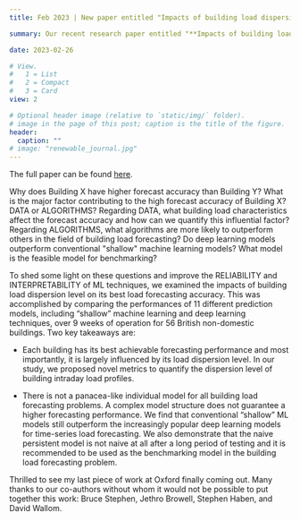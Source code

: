 ```yaml
---
title: Feb 2023 | New paper entitled "Impacts of building load dispersion level on its load forecasting accuracy -  Data or algorithms Importance of reliability and interpretability in machine learning" was published in *Energy and buildings*.

summary: Our recent research paper entitled "**Impacts of building load dispersion level on its load forecasting accuracy - Data or algorithms Importance of reliability and interpretability in machine learning**" was published in *Energy and Buildings*. 

date: 2023-02-26

# View.
#   1 = List
#   2 = Compact
#   3 = Card
view: 2

# Optional header image (relative to `static/img/` folder).
# image in the page of this post; caption is the title of the figure.
header:
  caption: ""   
# image: "renewable_journal.jpg"   
---
```


The full paper can be found [here](https://doi.org/10.1016/j.enbuild.2023.112896).

Why does Building X have higher forecast accuracy than Building Y? What is the major factor contributing to the high forecast accuracy of Building X? DATA or ALGORITHMS? Regarding DATA, what building load characteristics affect the forecast accuracy and how can we quantify this influential factor? Regarding ALGORITHMS, what algorithms are more likely to outperform others in the field of building load forecasting? Do deep learning models outperform conventional "shallow" machine learning models? What model is the feasible model for benchmarking?
 
To shed some light on these questions and improve the RELIABILITY and INTERPRETABILITY of ML techniques, we examined the impacts of building load dispersion level on its best load forecasting accuracy. This was accomplished by comparing the performances of 11 different prediction models, including “shallow” machine learning and deep learning techniques, over 9 weeks of operation for 56 British non-domestic buildings. Two key takeaways are:

* Each building has its best achievable forecasting performance and most importantly, it is largely influenced by its load dispersion level. In our study, we proposed novel metrics to quantify the dispersion level of building intraday load profiles.

* There is not a panacea-like individual model for all building load forecasting problems. A complex model structure does not guarantee a higher forecasting performance. We find that conventional “shallow” ML models still outperform the increasingly popular deep learning models for time-series load forecasting. We also demonstrate that the naive persistent model is not naive at all after a long period of testing and it is recommended to be used as the benchmarking model in the building load forecasting problem.

Thrilled to see my last piece of work at Oxford finally coming out. Many thanks to our co-authors without whom it would not be possible to put together this work: Bruce Stephen, Jethro Browell, Stephen Haben, and David Wallom.

